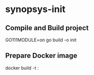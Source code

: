# synopsys-init

## Compile and Build project

GO111MODULE=on go build -o init

## Prepare Docker image

docker build -t <image>:<tag>